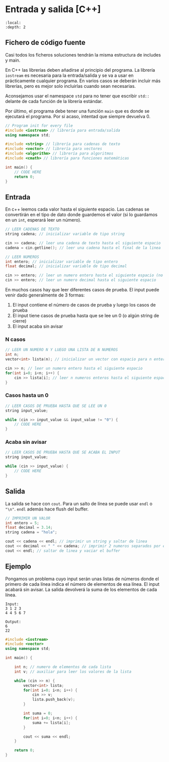 # Entrada y salida [C++]

```{contents}
:local:
:depth: 2
```

## Fichero de código fuente

Casi todos los ficheros soluciones tendrán la misma estructura de includes y main.

En C++ las librerías deben añadirse al principio del programa.
La librería `iostream` es necesaria para la entrada/salida y se va a usar en prácticamente cualquier programa.
En varios casos se deberán incluir más librerías, pero es mejor solo incluirlas cuando sean necesarias.

Aconsejamos usar el namespace `std` para no tener que escribir `std::` delante de cada función de la librería estándar.

Por último, el programa debe tener una función `main` que es donde se ejecutará el programa.
Por si acaso, intentad que siempre devuelva 0.


``` c++
// Program init for every file
#include <iostream> // librería para entrada/salida
using namespace std;

#include <string> // librería para cadenas de texto
#include <vector> // librería para vectores
#include <algorithm> // librería para algoritmos
#include <cmath> // librería para funciones matemáticas

int main() {
    // CODE HERE
    return 0;
}
```


## Entrada

En c++ leemos cada valor hasta el siguiente espacio.
Las cadenas se convertirán en el tipo de dato donde guardemos el valor (si lo guardamos en un `int`, esperará leer un número).

``` c++
// LEER CADENAS DE TEXTO
string cadena; // inicializar variable de tipo string

cin >> cadena; // leer una cadena de texto hasta el siguiente espacio
cadena = cin.getline(); // leer una cadena hasta el final de la linea
```

``` c++
// LEER NUMEROS
int entero; // inicializar variable de tipo entero
float decimal; // inicializar variable de tipo decimal

cin >> entero; // leer un numero entero hasta el siguiente espacio (no acepta decimales)
cin >> entero; // leer un numero decimal hasta el siguiente espacio
```

En muchos casos hay que leer diferentes casos de prueba.
El input puede venir dado generalmente de 3 formas:

1. El input contiene el número de casos de prueba y luego los casos de prueba
1. El input tiene casos de prueba hasta que se lee un 0 (o algún string de cierre)
1. El input acaba sin avisar

### N casos

``` c++
// LEER UN NUMERO N Y LUEGO UNA LISTA DE N NUMEROS
int n;
vector<int> lista(n); // inicializar un vector con espacio para n enteros

cin >> n; // leer un numero entero hasta el siguiente espacio
for(int i=0; i<n; i++) {
    cin >> lista[i]; // leer n numeros enteros hasta el siguiente espacio
}
```

### Casos hasta un 0

``` c++
// LEER CASOS DE PRUEBA HASTA QUE SE LEE UN 0
string input_value;

while (cin >> input_value && input_value != "0") {
    // CODE HERE
}
```

### Acaba sin avisar

``` c++
// LEER CASOS DE PRUEBA HASTA QUE SE ACABA EL INPUT
string input_value;

while (cin >> input_value) {
    // CODE HERE
}
```

## Salida

La salida se hace con `cout`.
Para un salto de línea se puede usar `endl` o `"\n"`.
`endl` además hace flush del buffer.

``` c++
// IMPRIMIR UN VALOR
int entero = 5;
float decimal = 3.14;
string cadena = "hola";

cout << cadena << endl; // imprimir un string y saltar de linea
cout << decimal << " " << cadena; // imprimir 2 numeros separados por espacio
cout << endl; // saltar de linea y vaciar el buffer
```

## Ejemplo

Pongamos un problema cuyo input serán unas listas de números donde el primero de cada línea indica el número de elementos de esa línea.
El input acabará sin avisar.
La salida devolverá la suma de los elementos de cada línea.

``` none
Input:
3 1 2 3
4 4 5 6 7
```

``` none
Output:
6
22
```

``` c++
#include <iostream>
#include <vector>
using namespace std;

int main() {

    int n; // numero de elementos de cada lista
    int v; // auxiliar para leer los valores de la lista

    while (cin >> n) {
        vector<int> lista;
        for(int i=0; i<n; i++) {
            cin >> v;
            lista.push_back(v);
        }

        int suma = 0;
        for(int i=0; i<n; i++) {
            suma += lista[i];
        }

        cout << suma << endl;
    }

    return 0;
}
```
